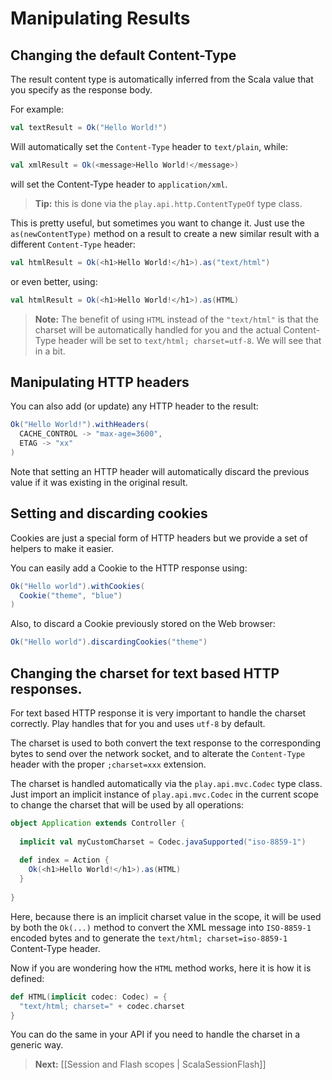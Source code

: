 # Manipulating Results

## Changing the default Content-Type

The result content type is automatically inferred from the Scala value that you specify as the response body.

For example:

```scala
val textResult = Ok("Hello World!")
```

Will automatically set the `Content-Type` header to `text/plain`, while:

```scala
val xmlResult = Ok(<message>Hello World!</message>)
```

will set the Content-Type header to `application/xml`.

> **Tip:** this is done via the `play.api.http.ContentTypeOf` type class.

This is pretty useful, but sometimes you want to change it. Just use the `as(newContentType)` method on a result to create a new similar result with a different `Content-Type` header:

```scala
val htmlResult = Ok(<h1>Hello World!</h1>).as("text/html")
```

or even better, using:

```scala
val htmlResult = Ok(<h1>Hello World!</h1>).as(HTML)
```

> **Note:** The benefit of using `HTML` instead of the `"text/html"` is that the charset will be automatically handled for you and the actual Content-Type header will be set to `text/html; charset=utf-8`. We will see that in a bit.

## Manipulating HTTP headers

You can also add (or update) any HTTP header to the result:

```scala
Ok("Hello World!").withHeaders(
  CACHE_CONTROL -> "max-age=3600", 
  ETAG -> "xx"
)
```

Note that setting an HTTP header will automatically discard the previous value if it was existing in the original result.

## Setting and discarding cookies

Cookies are just a special form of HTTP headers but we provide a set of helpers to make it easier.

You can easily add a Cookie to the HTTP response using:

```scala
Ok("Hello world").withCookies(
  Cookie("theme", "blue")
)
```

Also, to discard a Cookie previously stored on the Web browser:

```scala
Ok("Hello world").discardingCookies("theme")
```

## Changing the charset for text based HTTP responses.

For text based HTTP response it is very important to handle the charset correctly. Play handles that for you and uses `utf-8` by default.

The charset is used to both convert the text response to the corresponding bytes to send over the network socket, and to alterate the `Content-Type` header with the proper `;charset=xxx` extension.

The charset is handled automatically via the `play.api.mvc.Codec` type class. Just import an implicit instance of `play.api.mvc.Codec` in the current scope to change the charset that will be used by all operations:

```scala
object Application extends Controller {
    
  implicit val myCustomCharset = Codec.javaSupported("iso-8859-1")
    
  def index = Action {
    Ok(<h1>Hello World!</h1>).as(HTML)
  }
    
}
```

Here, because there is an implicit charset value in the scope, it will be used by both the `Ok(...)` method to convert the XML message into `ISO-8859-1` encoded bytes and to generate the `text/html; charset=iso-8859-1` Content-Type header.

Now if you are wondering how the `HTML` method works, here it is how it is defined:

```scala
def HTML(implicit codec: Codec) = {
  "text/html; charset=" + codec.charset
}
```

You can do the same in your API if you need to handle the charset in a generic way.

> **Next:** [[Session and Flash scopes | ScalaSessionFlash]]
